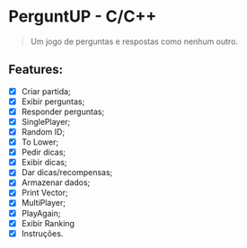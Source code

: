 # PerguntUP - C/C++
> Um jogo de perguntas e respostas como nenhum outro.


## Features:

- [x] Criar partida;
- [x] Exibir perguntas;
- [x] Responder perguntas;
- [x] SinglePlayer;
- [x] Random ID;
- [x] To Lower;
- [x] Pedir dicas;
- [x] Exibir dicas;
- [x] Dar dicas/recompensas;
- [x] Armazenar dados;
- [x] Print Vector;
- [x] MultiPlayer;
- [x] PlayAgain;
- [x] Exibir Ranking
- [x] Instruções.
